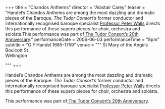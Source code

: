 +++
title = "Chandos Anthems"
director = "Alastair Carey"
teaser = "Handel’s Chandos Anthems are among the most dazzling and dramatic pieces of the Baroque. *The Tudor Consort’s* former conductor and internationally recognised baroque specialist <u>Professor Peter Walls</u> directs this performance of these superb pieces for choir, orchestra and soloists.This performance was part of<u> The Tudor Consort&rsquo;s 20th Anniversary</u>."
performanceDate = 2006-06-03
performanceTime = "8pm"
subtitle = "G F Handel 1685-1759"
venue = """
St Mary of the Angels  
Boulcott St  
Wellington  

"""
+++

Handel’s Chandos Anthems are among the most dazzling and dramatic pieces of the Baroque. *The Tudor Consort’s* former conductor and internationally recognised baroque specialist <u>Professor Peter Walls</u> directs this performance of these superb pieces for choir, orchestra and soloists.


This performance was part of<u> The Tudor Consort&rsquo;s 20th Anniversary</u>.
